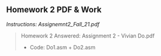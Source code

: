 ## Homework 2 PDF & Work

*Instructions: Assignemnt2_Fall_21.pdf*

>Homework 2 Answered: Assignment 2 - Vivian Do.pdf
>* Code: Do1.asm + Do2.asm
